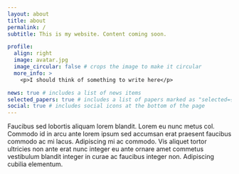 ```yaml
---
layout: about
title: about
permalink: /
subtitle: This is my website. Content coming soon.

profile:
  align: right
  image: avatar.jpg
  image_circular: false # crops the image to make it circular
  more_info: >
    <p>I should think of something to write here</p>

news: true # includes a list of news items
selected_papers: true # includes a list of papers marked as "selected={true}"
social: true # includes social icons at the bottom of the page
---
```


Faucibus sed lobortis aliquam lorem blandit. Lorem eu nunc metus col. Commodo id in arcu ante lorem ipsum sed accumsan erat praesent faucibus commodo ac mi lacus. Adipiscing mi ac commodo. Vis aliquet tortor ultricies non ante erat nunc integer eu ante ornare amet commetus vestibulum blandit integer in curae ac faucibus integer non. Adipiscing cubilia elementum.
